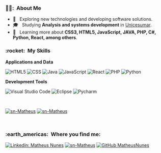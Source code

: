 <h3> 🦹‍♂️: &nbsp;About Me</h3>

- 👀 &nbsp; Exploring new technologies and developing software solutions.
- 🎓 &nbsp; Studying **Analysis and systems development** in <a href="https://www.unicesumar.edu.br/home/">Unicesumar</a>.
- 🌱 &nbsp; Learning more about **CSS3, HTML5, JavaScript, JAVA, PHP, C#, Python, React, among others**.

<h3> :rocket: &nbsp;My Skills </h3>

**Applications and Data**

  ![HTML5](https://img.shields.io/badge/-HTML5-333333?style=flat&logo=HTML5)
  ![CSS](https://img.shields.io/badge/-CSS-333333?style=flat&logo=CSS3&logoColor=1572B6)
  ![Java](https://img.shields.io/badge/-Java-333333?style=flat&logo=Java&logoColor=007396)
  ![JavaScript](https://img.shields.io/badge/-JavaScript-333333?style=flat&logo=javascript)
  ![React](https://img.shields.io/badge/-React-333333?style=flat&logo=react)
  ![PHP](https://img.shields.io/badge/-PHP-333333?style=flat&logo=php)
  ![Python](https://img.shields.io/badge/-Python-333333?style=flat&logo=python)
  

**Development Tools**

  ![Visual Studio Code](https://img.shields.io/badge/-Visual%20Studio%20Code-333333?style=flat&logo=visual-studio-code&logoColor=007ACC)
  ![Eclipse](https://img.shields.io/badge/-Eclipse-333333?style=flat&logo=eclipse-ide&logoColor=2C2255)
  ![Pycharm](https://img.shields.io/badge/-Pycharm-333333?style=flat&logo=pycharm&logoColor=00ff88)

<br/>

[![sn-Matheus](https://github-readme-stats.vercel.app/api?username=sn-Matheus&theme=highcontrast)](https://github.com/sn-Matheus/)
[![sn-Matheus](https://github-readme-stats.vercel.app/api/top-langs/?username=sn-Matheus&hide=html&layout=compact&theme=highcontrast)](https://github.com/sn-Matheus)

<br/>

<h3> :earth_americas: &nbsp;Where you find me: </h3> 

[![Linkedin: Matheus Nunes](https://img.shields.io/badge/-LinkedIn-blue?style=flat-square&logo=Linkedin&logoColor=white&link=https://www.linkedin.com/in/matheus-silva-nunes/)](https://www.linkedin.com/in/matheus-silva-nunes/)
[![sn-Matheus](https://img.shields.io/badge/-snmatheus9147@email.com-006bed?style=flat-square&logo=Gmail&logoColor=white&link=mailto:SEU-EMAIL)](mailto:snmatheus9147@gmail.com)
[![GitHub MatheusNunes]( https://img.shields.io/github/followers/sn-Matheus?label=follow&style=social)](https://github.com/sn-Matheus)
